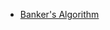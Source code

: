 - [Banker's Algorithm](https://github.com/KTU-CSE/System-Software-lab/tree/master/cycle-2/p_07/README.md)